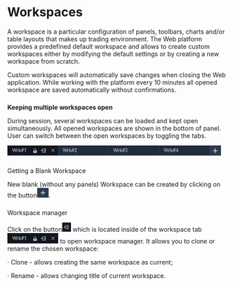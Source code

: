 # Workspaces

A workspace is a particular configuration of panels, toolbars, charts and/or table layouts that makes up trading environment. The Web platform provides a predefined default workspace and allows to create custom workspaces either by modifying the default settings or by creating a new workspace from scratch.


Custom workspaces will automatically save changes when closing the Web application. While working with the platform every 10 minutes all opened workspace are saved automatically without confirmations.

### 
**Keeping multiple workspaces open** 

During session, several workspaces can be loaded and kept open simultaneously. All opened workspaces are shown in the bottom of panel. User can switch between the open workspaces by toggling the tabs.

![](../../.gitbook/assets/screenshot_1%20%284%29.png)

### 
Getting a Blank Workspace

 New blank \(without any panels\) Workspace can be created by clicking on the button![](../../.gitbook/assets/screenshot_1-copy.png).

### 
Workspace manager

 Click on the button![](../../.gitbook/assets/screenshot_2-copy-copy.png)
which is located inside of the workspace tab![](../../.gitbook/assets/screenshot_2-copy.png)
to open workspace manager. It allows you to clone or rename the chosen workspace:

·         Clone - allows creating the same workspace as current;

·         Rename - allows changing title of current workspace.

